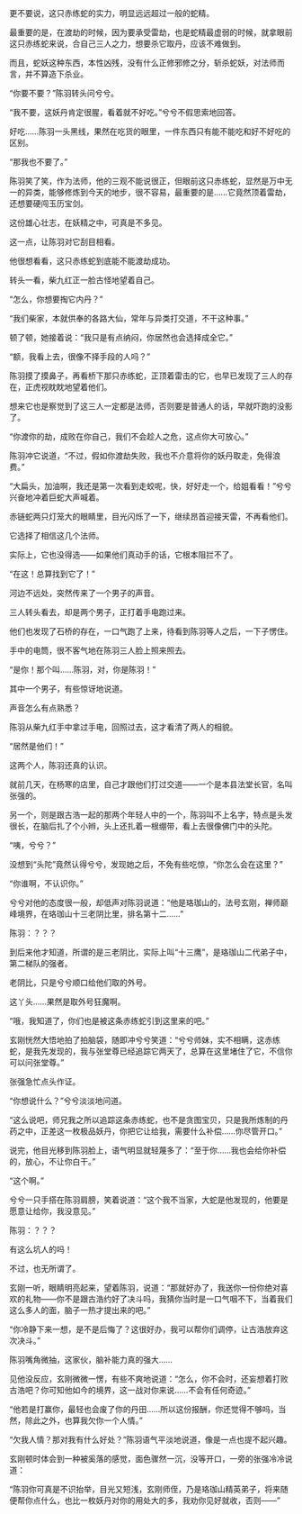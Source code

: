 更不要说，这只赤练蛇的实力，明显远远超过一般的蛇精。

最重要的是，在渡劫的时候，因为要承受雷劫，也是蛇精最虚弱的时候，就拿眼前这只赤练蛇来说，合自己三人之力，想要杀它取丹，应该不难做到。

而且，蛇妖这种东西，本性凶残，没有什么正修邪修之分，斩杀蛇妖，对法师而言，并不算造下杀业。

“你要不要？”陈羽转头问兮兮。

“我不要，这妖丹肯定很腥，看着就不好吃。”兮兮不假思索地回答。

好吃……陈羽一头黑线，果然在吃货的眼里，一件东西只有能不能吃和好不好吃的区别。

“那我也不要了。”

陈羽笑了笑，作为法师，他的三观不能说很正，但眼前这只赤练蛇，显然是万中无一的异类，能够修炼到今天的地步，很不容易，最重要的是……它竟然顶着雷劫，还想要硬闯玉历宝剑。

这份雄心壮志，在妖精之中，可真是不多见。

这一点，让陈羽对它刮目相看。

他很想看看，这只赤练蛇到底能不能渡劫成功。

转头一看，柴九红正一脸古怪地望着自己。

“怎么，你想要掏它内丹？”

“我们柴家，本就供奉的各路大仙，常年与异类打交道，不干这种事。”

顿了顿，她接着说：“我只是有点纳闷，你居然也会选择成全它。”

“额，我看上去，很像不择手段的人吗？”

陈羽摸了摸鼻子，再看桥下那只赤练蛇，正顶着雷击的它，也早已发现了三人的存在，正虎视眈眈地望着他们。

想来它也是察觉到了这三人一定都是法师，否则要是普通人的话，早就吓跑的没影了。

“你渡你的劫，成败在你自己，我们不会趁人之危，这点你大可放心。”

陈羽冲它说道，“不过，假如你渡劫失败，我也不介意将你的妖丹取走，免得浪费。”

“大扁头，加油啊，我还是第一次看到走蛟呢，快，好好走一个，给姐看看！”兮兮兴奋地冲着巨蛇大声喊着。

赤链蛇两只灯笼大的眼睛里，目光闪烁了一下，继续昂首迎接天雷，不再看他们。

它选择了相信这几个法师。

实际上，它也没得选——如果他们真动手的话，它根本阻拦不了。

“在这！总算找到它了！”

河边不远处，突然传来了一个男子的声音。

三人转头看去，却是两个男子，正打着手电跑过来。

他们也发现了石桥的存在，一口气跑了上来，待看到陈羽等人之后，一下子愣住。

手中的电筒，很不客气地在陈羽三人脸上照来照去。

“是你！那个叫……陈羽，对，你是陈羽！”

其中一个男子，有些惊讶地说道。

声音怎么有点熟悉？

陈羽从柴九红手中拿过手电，回照过去，这才看清了两人的相貌。

“居然是他们！”

这两个人，陈羽还真的认识。

就前几天，在杨寒的店里，自己才跟他们打过交道——一个是本县法堂长官，名叫张强的。

另一个，则是跟古浩一起的那两个年轻人中的一个，陈羽叫不上名字，特点是头发很长，在脑后扎了个小辫，头上还扎着一根绷带，看上去很像佛门中的头陀。

“咦，兮兮？”

没想到“头陀”竟然认得兮兮，发现她之后，不免有些吃惊，“你怎么会在这里？”

“你谁啊，不认识你。”

兮兮对他的态度很一般，却低声对陈羽说道：“他是珞珈山的，法号玄刚，禅师巅峰境界，在珞珈山十三老阴比里，排名第十二……”

陈羽：？？？

到后来他才知道，所谓的是三老阴比，实际上叫“十三鹰”，是珞珈山二代弟子中，第二梯队的强者。

老阴比，只是兮兮顺口给他们取的外号。

这丫头……果然是取外号狂魔啊。

“哦，我知道了，你们也是被这条赤练蛇引到这里来的吧。”

玄刚恍然大悟地拍了拍脑袋，随即冲兮兮笑道：“兮兮师妹，实不相瞒，这赤练蛇，是我先发现的，我与张堂尊已经追踪它两天了，总算在这里堵住了它，不信你可以问张堂尊。”

张强急忙点头作证。

“你想说什么？”兮兮淡淡地问道。

“这么说吧，师兄我之所以追踪这条赤练蛇，也不是贪图宝贝，只是我所炼制的丹药之中，正差这一枚极品妖丹，你把它让给我，需要什么补偿……你尽管开口。”

说完，他目光移到陈羽脸上，语气明显就轻蔑多了：“至于你……我也会给你补偿的，放心，不让你白干。”

“这个啊。”

兮兮一只手搭在陈羽肩膀，笑着说道：“这个我不当家，大蛇是他发现的，他要是愿意让给你，我没意见。”

陈羽：？？？

有这么坑人的吗！

不过，也无所谓了。

玄刚一听，眼睛明亮起来，望着陈羽，说道：“那就好办了，我送你一份你绝对喜欢的礼物——你不是跟古浩约好了决斗吗，我猜你当时是一口气咽不下，当着我们这么多人的面，脑子一热才提出来的吧。”

“你冷静下来一想，是不是后悔了？这很好办，我可以帮你们调停，让古浩放弃这次决斗。”

陈羽嘴角微抽，这家伙，脑补能力真的强大……

见他没反应，玄刚微微一愣，有些不爽地说道：“怎么，你不会时，还妄想着打败古浩吧？你可知他如今的境界，这一战对你来说……不会有任何奇迹。”

“他若是打赢你，最轻也会废了你的丹田……所以这份报酬，你还觉得不够吗，当然，除此之外，也算我欠你一个人情。”

“欠我人情？那对我有什么好处？”陈羽语气平淡地说道，像是一点也提不起兴趣。

玄刚顿时体会到一种被奚落的感觉，面色骤然一沉，没等开口，一旁的张强冷冷说道：

“陈羽你可真是不识抬举，目光又短浅，玄刚师侄，乃是珞珈山精英弟子，将来随便帮你点什么，也比一枚妖丹对你的用处大的多，我劝你见好就收，否则——”
